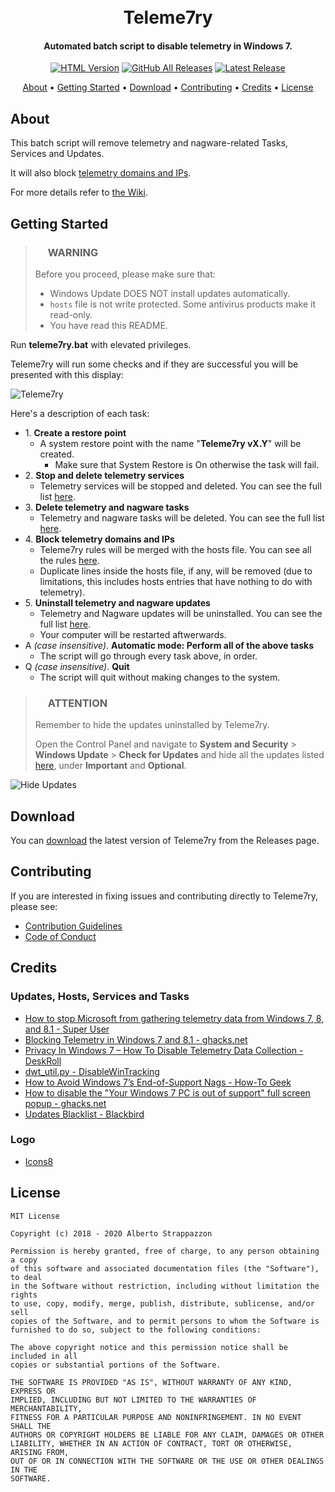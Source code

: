 <h1 align="center">
  <br>
  <img src="https://strappazzon.github.io/teleme7ry/static/img/favicon.png" alt="">
  <br>
  Teleme7ry
  <br>
</h1>

<h4 align="center">Automated batch script to disable telemetry in Windows 7.</h4>

<p align="center">
  <a href="https://strappazzon.xyz/teleme7ry"><img alt="HTML Version" src="https://img.shields.io/badge/HTML%20Version-%23ff5f2f?style=flat-square&logo=HTML5&logoColor=%23ffffff"></a>
  <a href="https://github.com/Strappazzon/teleme7ry/releases"><img alt="GitHub All Releases" src="https://img.shields.io/github/downloads/Strappazzon/teleme7ry/total?color=%23008080&label=Downloads&logo=DocuSign&logoColor=%23ffffff&style=flat-square"></a>
  <a href="https://github.com/Strappazzon/teleme7ry/releases/latest"><img alt="Latest Release" src="https://img.shields.io/github/v/release/Strappazzon/teleme7ry?color=%232d5993&include_prereleases&label=Latest%20Release&style=flat-square"></a>
</p>

<p align="center">
  <a href="#about">About</a> •
  <a href="#getting-started">Getting Started</a> •
  <a href="#download">Download</a> •
  <a href="#contributing">Contributing</a> •
  <a href="#credits">Credits</a> •
  <a href="#license">License</a>
</p>

## About

This batch script will remove telemetry and nagware-related Tasks, Services and Updates.

It will also block [telemetry domains and IPs](https://github.com/Strappazzon/teleme7ry/blob/master/rules.txt).

For more details refer to [the Wiki](https://github.com/Strappazzon/teleme7ry/wiki).

## Getting Started

> ### <img src="https://strappazzon.github.io/teleme7ry/static/img/exclamation.png" width="16px" height="16px"> **WARNING**
>
> Before you proceed, please make sure that:
>
> * Windows Update DOES NOT install updates automatically.
> * `hosts` file is not write protected. Some antivirus products make it read-only.
> * You have read this README.

Run **teleme7ry.bat** with elevated privileges.

Teleme7ry will run some checks and if they are successful you will be presented with this display:

![Teleme7ry](https://strappazzon.github.io/teleme7ry/static/img/screenshot.png)

Here's a description of each task:

* 1\. **Create a restore point**
  * A system restore point with the name "**Teleme7ry vX.Y**" will be created.
    * Make sure that System Restore is On otherwise the task will fail.
* 2\. **Stop and delete telemetry services**
  * Telemetry services will be stopped and deleted. You can see the full list [here](https://github.com/Strappazzon/teleme7ry/wiki/Telemetry-Services).
* 3\. **Delete telemetry and nagware tasks**
  * Telemetry and nagware tasks will be deleted. You can see the full list [here](https://github.com/Strappazzon/teleme7ry/wiki/Telemetry-and-nagware-Tasks).
* 4\. **Block telemetry domains and IPs**
  * Teleme7ry rules will be merged with the hosts file. You can see all the rules [here](https://github.com/Strappazzon/teleme7ry/blob/master/rules.txt).
  * Duplicate lines inside the hosts file, if any, will be removed (due to limitations, this includes hosts entries that have nothing to do with telemetry).
* 5\. **Uninstall telemetry and nagware updates**
  * Telemetry and Nagware updates will be uninstalled. You can see the full list [here](https://github.com/Strappazzon/teleme7ry/wiki/Telemetry-and-Nagware-Updates).
  * Your computer will be restarted aftwerwards.
* A *(case insensitive)*. **Automatic mode: Perform all of the above tasks**
  * The script will go through every task above, in order.
* Q *(case insensitive)*. **Quit**
  * The script will quit without making changes to the system.

> ### <img src="https://strappazzon.github.io/teleme7ry/static/img/information.png" width="16px" height="16px"> **ATTENTION**
>
> Remember to hide the updates uninstalled by Teleme7ry.
>
> Open the Control Panel and navigate to **System and Security** > **Windows Update** > **Check for Updates** and hide all the updates listed [here](https://github.com/Strappazzon/teleme7ry/wiki/Telemetry-and-Nagware-Updates), under **Important** and **Optional**.

![Hide Updates](https://strappazzon.github.io/teleme7ry/static/img/hide_updates.png)

## Download

You can [download](https://github.com/Strappazzon/teleme7ry/releases/latest) the latest version of Teleme7ry from the Releases page.

## Contributing

If you are interested in fixing issues and contributing directly to Teleme7ry, please see:

* [Contribution Guidelines](https://github.com/Strappazzon/teleme7ry/blob/master/.github/CONTRIBUTING.md)
* [Code of Conduct](https://github.com/Strappazzon/teleme7ry/blob/master/.github/CODE_OF_CONDUCT.md)

## Credits

### Updates, Hosts, Services and Tasks

* [How to stop Microsoft from gathering telemetry data from Windows 7, 8, and 8.1 - Super User](https://superuser.com/a/972506)
* [Blocking Telemetry in Windows 7 and 8.1 - ghacks.net](https://www.ghacks.net/2017/02/11/blocking-telemetry-in-windows-7-and-8-1/)
* [Privacy In Windows 7 – How To Disable Telemetry Data Collection - DeskRoll](https://deskroll.com/blog/article.php?id=Privacy_In_Windows_7_%E2%80%93_How_To_Disable_Telemetry_Data_Collection)
* [dwt_util.py - DisableWinTracking](https://github.com/10se1ucgo/DisableWinTracking/blob/master/dwt_util.py#L138)
* [How to Avoid Windows 7’s End-of-Support Nags - How-To Geek](https://www.howtogeek.com/408556/how-to-avoid-windows-7s-end-of-support-nags/)
* [How to disable the "Your Windows 7 PC is out of support" full screen popup - ghacks.net](https://www.ghacks.net/2019/12/12/how-to-disable-the-your-windows-7-pc-is-out-of-support-full-screen-popop/)
* [Updates Blacklist - Blackbird](https://www.getblackbird.net/blacklist/updates/)

### Logo

* [Icons8](https://icons8.com/icons/set/filter)

## License

```
MIT License

Copyright (c) 2018 - 2020 Alberto Strappazzon

Permission is hereby granted, free of charge, to any person obtaining a copy
of this software and associated documentation files (the "Software"), to deal
in the Software without restriction, including without limitation the rights
to use, copy, modify, merge, publish, distribute, sublicense, and/or sell
copies of the Software, and to permit persons to whom the Software is
furnished to do so, subject to the following conditions:

The above copyright notice and this permission notice shall be included in all
copies or substantial portions of the Software.

THE SOFTWARE IS PROVIDED "AS IS", WITHOUT WARRANTY OF ANY KIND, EXPRESS OR
IMPLIED, INCLUDING BUT NOT LIMITED TO THE WARRANTIES OF MERCHANTABILITY,
FITNESS FOR A PARTICULAR PURPOSE AND NONINFRINGEMENT. IN NO EVENT SHALL THE
AUTHORS OR COPYRIGHT HOLDERS BE LIABLE FOR ANY CLAIM, DAMAGES OR OTHER
LIABILITY, WHETHER IN AN ACTION OF CONTRACT, TORT OR OTHERWISE, ARISING FROM,
OUT OF OR IN CONNECTION WITH THE SOFTWARE OR THE USE OR OTHER DEALINGS IN THE
SOFTWARE.
```
